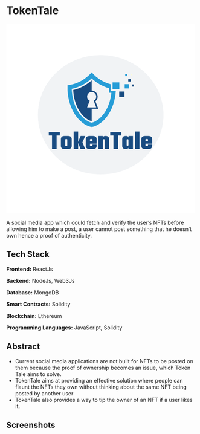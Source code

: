
# TokenTale

![Logo](src/images/logo.png)

A social media app which could fetch and verify the user’s NFTs before allowing him to make a post, a user cannot post something that he doesn’t own hence a proof of authenticity.


## Tech Stack

**Frontend:** ReactJs

**Backend:** NodeJs, Web3Js

**Database:** MongoDB

**Smart Contracts:** Solidity

**Blockchain:** Ethereum

**Programming Languages:** JavaScript, Solidity


## Abstract

* Current social media applications are not built for NFTs to be posted on them because the proof of ownership becomes an issue, which Token Tale aims to solve.
* TokenTale aims at providing an effective solution where people can flaunt the NFTs they own without thinking about the same NFT being posted by another user
* TokenTale also provides a way to tip the owner of an NFT if a user likes it.



## Screenshots

<!-- ![App Screenshot](https://via.placeholder.com/468x300?text=App+Screenshot+Here) -->




